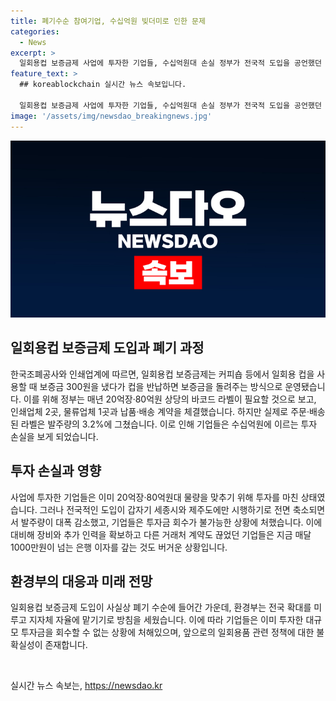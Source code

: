 ```yaml
---
title: 폐기수순 참여기업, 수십억원 빚더미로 인한 문제
categories:
  - News
excerpt: >
  일회용컵 보증금제 사업에 투자한 기업들, 수십억원대 손실 정부가 전국적 도입을 공언했던 일회용컵 보증금제도가 사실상 폐기 수순을 밟고, 기업들은 64억원의 투자 손실을 보게 됐다. 정부의 갑작스러운 결정으로 인쇄업체 등에서는 수백만장의 바코드 라벨을 생산해야 했으나, 실제 주문량은 그에 못 미치는 수준이었다. 이로써 투자한 기업들은 회수가 불가능한 상황에 처해지면서 큰 타격을 입었다. 
feature_text: >
  ## koreablockchain 실시간 뉴스 속보입니다.

  일회용컵 보증금제 사업에 투자한 기업들, 수십억원대 손실 정부가 전국적 도입을 공언했던 일회용컵 보증금제도가 사실상 폐기 수순을 밟고, 기업들은 64억원의 투자 손실을 보게 됐다. 정부의 갑작스러운 결정으로 인쇄업체 등에서는 수백만장의 바코드 라벨을 생산해야 했으나, 실제 주문량은 그에 못 미치는 수준이었다. 이로써 투자한 기업들은 회수가 불가능한 상황에 처해지면서 큰 타격을 입었다. 
image: '/assets/img/newsdao_breakingnews.jpg'
---
```


<p><img src="/assets/img/newsdao_breakingnews.jpg" alt="koreablockchain 속보" /></p>

<h2 data-ke-size="size26">일회용컵 보증금제 도입과 폐기 과정</h2>

<p data-ke-size="size16">한국조폐공사와 인쇄업계에 따르면, 일회용컵 보증금제는 커피숍 등에서 일회용 컵을 사용할 때 보증금 300원을 냈다가 컵을 반납하면 보증금을 돌려주는 방식으로 운영됐습니다. 이를 위해 정부는 매년 20억장·80억원 상당의 바코드 라벨이 필요할 것으로 보고, 인쇄업체 2곳, 물류업체 1곳과 납품·배송 계약을 체결했습니다. 하지만 실제로 주문·배송된 라벨은 발주량의 3.2%에 그쳤습니다. 이로 인해 기업들은 수십억원에 이르는 투자 손실을 보게 되었습니다.</p>

<h2 data-ke-size="size26">투자 손실과 영향</h2>

<p data-ke-size="size16">사업에 투자한 기업들은 이미 20억장·80억원대 물량을 맞추기 위해 투자를 마친 상태였습니다. 그러나 전국적인 도입이 갑자기 세종시와 제주도에만 시행하기로 전면 축소되면서 발주량이 대폭 감소했고, 기업들은 투자금 회수가 불가능한 상황에 처했습니다. 이에 대비해 장비와 추가 인력을 확보하고 다른 거래처 계약도 끊었던 기업들은 지금 매달 1000만원이 넘는 은행 이자를 갚는 것도 버거운 상황입니다.</p>

<h2 data-ke-size="size26">환경부의 대응과 미래 전망</h2>

<p data-ke-size="size16">일회용컵 보증금제 도입이 사실상 폐기 수순에 들어간 가운데, 환경부는 전국 확대를 미루고 지자체 자율에 맡기기로 방침을 세웠습니다. 이에 따라 기업들은 이미 투자한 대규모 투자금을 회수할 수 없는 상황에 처해있으며, 앞으로의 일회용품 관련 정책에 대한 불확실성이 존재합니다.</p>

<p data-ke-size="size16">&nbsp;</p>
실시간 뉴스 속보는, <a href="https://newsdao.kr" rel="dofollow">https://newsdao.kr</a>


